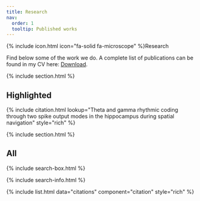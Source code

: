 ```yaml
---
title: Research
nav:
  order: 1
  tooltip: Published works
---
```


{% include icon.html icon="fa-solid fa-microscope" %}Research

Find below some of the work we do. A complete list of publications can be found in my CV here: <a href="curriculo_update.pdf" target="_blank">Download</a>.

{% include section.html %}

## Highlighted

{% include citation.html lookup="Theta and gamma rhythmic coding through two spike output modes in the hippocampus during spatial navigation" style="rich" %}

{% include section.html %}

## All

{% include search-box.html %}

{% include search-info.html %}

{% include list.html data="citations" component="citation" style="rich" %}
